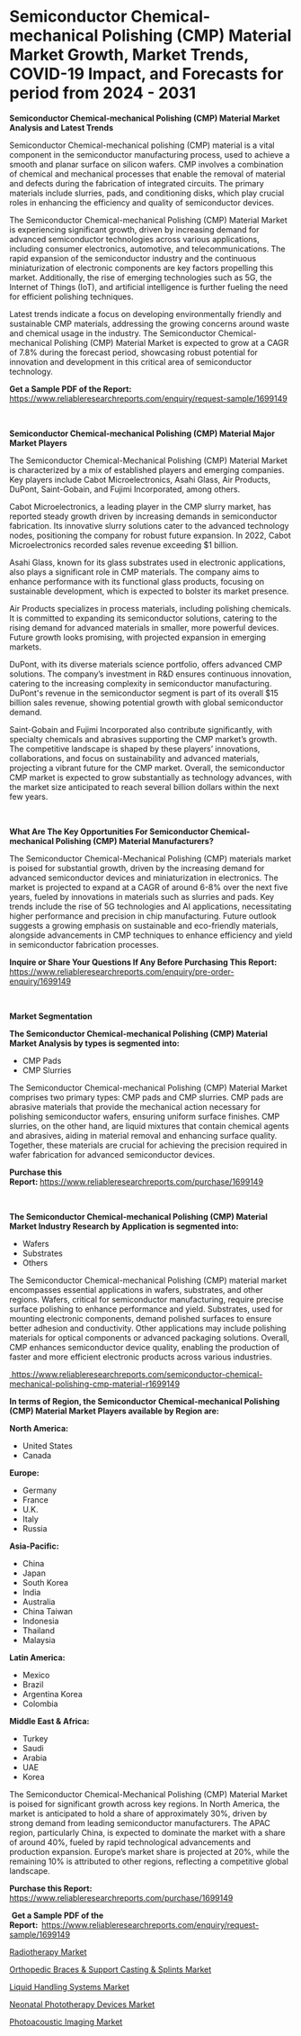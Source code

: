 <p><h1>Semiconductor Chemical-mechanical Polishing (CMP) Material Market Growth, Market Trends, COVID-19 Impact, and Forecasts for period from 2024 - 2031</h1></p><p><strong>Semiconductor Chemical-mechanical Polishing (CMP) Material Market Analysis and Latest Trends</strong></p>
<p><p>Semiconductor Chemical-mechanical polishing (CMP) material is a vital component in the semiconductor manufacturing process, used to achieve a smooth and planar surface on silicon wafers. CMP involves a combination of chemical and mechanical processes that enable the removal of material and defects during the fabrication of integrated circuits. The primary materials include slurries, pads, and conditioning disks, which play crucial roles in enhancing the efficiency and quality of semiconductor devices.</p><p>The Semiconductor Chemical-mechanical Polishing (CMP) Material Market is experiencing significant growth, driven by increasing demand for advanced semiconductor technologies across various applications, including consumer electronics, automotive, and telecommunications. The rapid expansion of the semiconductor industry and the continuous miniaturization of electronic components are key factors propelling this market. Additionally, the rise of emerging technologies such as 5G, the Internet of Things (IoT), and artificial intelligence is further fueling the need for efficient polishing techniques.</p><p>Latest trends indicate a focus on developing environmentally friendly and sustainable CMP materials, addressing the growing concerns around waste and chemical usage in the industry. The Semiconductor Chemical-mechanical Polishing (CMP) Material Market is expected to grow at a CAGR of 7.8% during the forecast period, showcasing robust potential for innovation and development in this critical area of semiconductor technology.</p></p>
<p><strong>Get a Sample PDF of the Report:&nbsp;</strong> <a href="https://www.reliableresearchreports.com/enquiry/request-sample/1699149?utm_campaign=1629&utm_medium=2&utm_source=Github&utm_content=ia&utm_term=20102024&utm_id=semiconductor-chemical-mechanical-polishing-cmp-material">https://www.reliableresearchreports.com/enquiry/request-sample/1699149</a></p>
<p>&nbsp;</p>
<p><strong>Semiconductor Chemical-mechanical Polishing (CMP) Material Major Market Players</strong></p>
<p><p>The Semiconductor Chemical-Mechanical Polishing (CMP) Material Market is characterized by a mix of established players and emerging companies. Key players include Cabot Microelectronics, Asahi Glass, Air Products, DuPont, Saint-Gobain, and Fujimi Incorporated, among others.</p><p>Cabot Microelectronics, a leading player in the CMP slurry market, has reported steady growth driven by increasing demands in semiconductor fabrication. Its innovative slurry solutions cater to the advanced technology nodes, positioning the company for robust future expansion. In 2022, Cabot Microelectronics recorded sales revenue exceeding $1 billion.</p><p>Asahi Glass, known for its glass substrates used in electronic applications, also plays a significant role in CMP materials. The company aims to enhance performance with its functional glass products, focusing on sustainable development, which is expected to bolster its market presence.</p><p>Air Products specializes in process materials, including polishing chemicals. It is committed to expanding its semiconductor solutions, catering to the rising demand for advanced materials in smaller, more powerful devices. Future growth looks promising, with projected expansion in emerging markets.</p><p>DuPont, with its diverse materials science portfolio, offers advanced CMP solutions. The company’s investment in R&D ensures continuous innovation, catering to the increasing complexity in semiconductor manufacturing. DuPont's revenue in the semiconductor segment is part of its overall $15 billion sales revenue, showing potential growth with global semiconductor demand.</p><p>Saint-Gobain and Fujimi Incorporated also contribute significantly, with specialty chemicals and abrasives supporting the CMP market’s growth. The competitive landscape is shaped by these players’ innovations, collaborations, and focus on sustainability and advanced materials, projecting a vibrant future for the CMP market. Overall, the semiconductor CMP market is expected to grow substantially as technology advances, with the market size anticipated to reach several billion dollars within the next few years.</p></p>
<p>&nbsp;</p>
<p><strong>What Are The Key Opportunities For Semiconductor Chemical-mechanical Polishing (CMP) Material Manufacturers?</strong></p>
<p><p>The Semiconductor Chemical-Mechanical Polishing (CMP) materials market is poised for substantial growth, driven by the increasing demand for advanced semiconductor devices and miniaturization in electronics. The market is projected to expand at a CAGR of around 6-8% over the next five years, fueled by innovations in materials such as slurries and pads. Key trends include the rise of 5G technologies and AI applications, necessitating higher performance and precision in chip manufacturing. Future outlook suggests a growing emphasis on sustainable and eco-friendly materials, alongside advancements in CMP techniques to enhance efficiency and yield in semiconductor fabrication processes.</p></p>
<p><strong>Inquire or Share Your Questions If Any Before Purchasing This Report:</strong> <a href="https://www.reliableresearchreports.com/enquiry/pre-order-enquiry/1699149?utm_campaign=1629&utm_medium=2&utm_source=Github&utm_content=ia&utm_term=20102024&utm_id=semiconductor-chemical-mechanical-polishing-cmp-material">https://www.reliableresearchreports.com/enquiry/pre-order-enquiry/1699149</a></p>
<p>&nbsp;</p>
<p><strong>Market Segmentation</strong></p>
<p><strong>The Semiconductor Chemical-mechanical Polishing (CMP) Material Market Analysis by types is segmented into:</strong></p>
<p><ul><li>CMP Pads</li><li>CMP Slurries</li></ul></p>
<p><p>The Semiconductor Chemical-mechanical Polishing (CMP) Material Market comprises two primary types: CMP pads and CMP slurries. CMP pads are abrasive materials that provide the mechanical action necessary for polishing semiconductor wafers, ensuring uniform surface finishes. CMP slurries, on the other hand, are liquid mixtures that contain chemical agents and abrasives, aiding in material removal and enhancing surface quality. Together, these materials are crucial for achieving the precision required in wafer fabrication for advanced semiconductor devices.</p></p>
<p><strong>Purchase this Report:&nbsp;</strong><a href="https://www.reliableresearchreports.com/purchase/1699149?utm_campaign=1629&utm_medium=2&utm_source=Github&utm_content=ia&utm_term=20102024&utm_id=semiconductor-chemical-mechanical-polishing-cmp-material">https://www.reliableresearchreports.com/purchase/1699149</a></p>
<p>&nbsp;</p>
<p><strong>The Semiconductor Chemical-mechanical Polishing (CMP) Material Market Industry Research by Application is segmented into:</strong></p>
<p><ul><li>Wafers</li><li>Substrates</li><li>Others</li></ul></p>
<p><p>The Semiconductor Chemical-mechanical Polishing (CMP) material market encompasses essential applications in wafers, substrates, and other regions. Wafers, critical for semiconductor manufacturing, require precise surface polishing to enhance performance and yield. Substrates, used for mounting electronic components, demand polished surfaces to ensure better adhesion and conductivity. Other applications may include polishing materials for optical components or advanced packaging solutions. Overall, CMP enhances semiconductor device quality, enabling the production of faster and more efficient electronic products across various industries.</p></p>
<p><a href="https://www.reliableresearchreports.com/semiconductor-chemical-mechanical-polishing-cmp-material-r1699149?utm_campaign=1629&utm_medium=2&utm_source=Github&utm_content=ia&utm_term=20102024&utm_id=semiconductor-chemical-mechanical-polishing-cmp-material">&nbsp;https://www.reliableresearchreports.com/semiconductor-chemical-mechanical-polishing-cmp-material-r1699149</a></p>
<p><strong>In terms of Region, the Semiconductor Chemical-mechanical Polishing (CMP) Material Market Players available by Region are:</strong></p>
<p>
    <p> <strong> North America: </strong>
        <ul>
            <li>United States</li>
            <li>Canada</li>
        </ul>
        </p> 
    <p> <strong> Europe: </strong>
        <ul>
            <li>Germany</li>
            <li>France</li>
            <li>U.K.</li>
            <li>Italy</li>
            <li>Russia</li>
        </ul>
        </p> 
    <p> <strong> Asia-Pacific: </strong>
        <ul>
            <li>China</li>
            <li>Japan</li>
            <li>South Korea</li>
            <li>India</li>
            <li>Australia</li>
            <li>China Taiwan</li>
            <li>Indonesia</li>
            <li>Thailand</li>
            <li>Malaysia</li>
        </ul>
        </p> 
    <p> <strong> Latin America: </strong>
        <ul>
            <li>Mexico</li>
            <li>Brazil</li>
            <li>Argentina Korea</li>
            <li>Colombia</li>
        </ul>
        </p> 
    <p> <strong> Middle East & Africa: </strong>
        <ul>
            <li>Turkey</li>
            <li>Saudi</li>
            <li>Arabia</li>
            <li>UAE</li>
            <li>Korea</li>
        </ul>
    </p>
    </p>
<p><p>The Semiconductor Chemical-Mechanical Polishing (CMP) Material Market is poised for significant growth across key regions. In North America, the market is anticipated to hold a share of approximately 30%, driven by strong demand from leading semiconductor manufacturers. The APAC region, particularly China, is expected to dominate the market with a share of around 40%, fueled by rapid technological advancements and production expansion. Europe’s market share is projected at 20%, while the remaining 10% is attributed to other regions, reflecting a competitive global landscape.</p></p>
<p><strong>Purchase this Report: </strong><a href="https://www.reliableresearchreports.com/purchase/1699149?utm_campaign=1629&utm_medium=2&utm_source=Github&utm_content=ia&utm_term=20102024&utm_id=semiconductor-chemical-mechanical-polishing-cmp-material">https://www.reliableresearchreports.com/purchase/1699149</a></p>
<p>&nbsp;<strong>Get a Sample PDF of the Report:&nbsp;&nbsp;</strong><a href="https://www.reliableresearchreports.com/enquiry/request-sample/1699149?utm_campaign=1629&utm_medium=2&utm_source=Github&utm_content=ia&utm_term=20102024&utm_id=semiconductor-chemical-mechanical-polishing-cmp-material">https://www.reliableresearchreports.com/enquiry/request-sample/1699149</a></p>
<p><strong></strong></p>
<p><p><a href="https://www.linkedin.com/pulse/market-insights-global-radiotherapy-forecast-innovation-trends-ndxne?utm_campaign=1629&utm_medium=2&utm_source=Github&utm_content=ia&utm_term=20102024&utm_id=semiconductor-chemical-mechanical-polishing-cmp-material">Radiotherapy Market</a></p><p><a href="https://www.linkedin.com/pulse/orthopedic-braces-support-casting-splints-market-consolidation-zfgye?utm_campaign=1629&utm_medium=2&utm_source=Github&utm_content=ia&utm_term=20102024&utm_id=semiconductor-chemical-mechanical-polishing-cmp-material">Orthopedic Braces & Support Casting & Splints Market</a></p><p><a href="https://www.linkedin.com/pulse/liquid-handling-systems-market-size-share-analysis-growth-trends-spn1e?utm_campaign=1629&utm_medium=2&utm_source=Github&utm_content=ia&utm_term=20102024&utm_id=semiconductor-chemical-mechanical-polishing-cmp-material">Liquid Handling Systems Market</a></p><p><a href="https://www.linkedin.com/pulse/global-neonatal-phototherapy-devices-market-focus-product-type-m9xse?utm_campaign=1629&utm_medium=2&utm_source=Github&utm_content=ia&utm_term=20102024&utm_id=semiconductor-chemical-mechanical-polishing-cmp-material">Neonatal Phototherapy Devices Market</a></p><p><a href="https://www.linkedin.com/pulse/photoacoustic-imaging-industry-resonance-101-amplification-6yrwe?utm_campaign=1629&utm_medium=2&utm_source=Github&utm_content=ia&utm_term=20102024&utm_id=semiconductor-chemical-mechanical-polishing-cmp-material">Photoacoustic Imaging Market</a></p></p>
